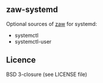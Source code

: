 zaw-systemd
----------

Optional sources of [zaw](https://github.com/zsh-users/zaw) for systemd:

- systemctl
- systemctl-user

Licence
--------
BSD 3-closure (see LICENSE file)
